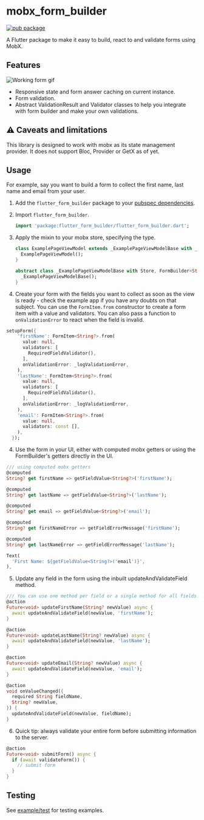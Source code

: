 # mobx_form_builder

[![pub package](https://img.shields.io/pub/v/mobx_form_builder?style=plastic&logo=flutter)](https://pub.dev/packages/mobx_form_builder)

A Flutter package to make it easy to build, react to and validate forms using MobX.

## Features

![Working form gif](https://github.com/revelojobs/flutter_form_builder/assets/20102814/888295d6-d45a-44db-a467-02e742845d7d)

- Responsive state and form answer caching on current instance.
- Form validation.
- Abstract ValidationResult and Validator classes to help you integrate with form builder and make your own validations.

## ⚠ Caveats and limitations

This library is designed to work with mobx as its state management provider. It does not support Bloc, Provider or GetX as of yet.

## Usage

For example, say you want to build a form to collect the first name, last name and email from your user.

1. Add the `flutter_form_builder` package to your [pubspec dependencies](https://pub.dev/packages/flutter_form_builder/install).

2. Import `flutter_form_builder`.
    ```dart
    import 'package:flutter_form_builder/flutter_form_builder.dart';
    ```

3. Apply the mixin to your mobx store, specifying the type.
    ```dart
    class ExamplePageViewModel extends _ExamplePageViewModelBase with _$ExamplePageViewModel {
      ExamplePageViewModel();
    }

    abstract class _ExamplePageViewModelBase with Store, FormBuilder<String> {
      _ExamplePageViewModelBase();
    }
    ```


3. Create your form with the fields you want to collect as soon as the view is ready - check the example app if you have any doubts on that subject. You can use the `FormItem.from` constructor to create a form item with a value and validators. You can also pass a function to `onValidationError` to react when the field is invalid.
  ```dart
  setupForm({
      'firstName': FormItem<String?>.from(
        value: null,
        validators: [
          RequiredFieldValidator(),
        ],
        onValidationError: _logValidationError,
      ),
      'lastName': FormItem<String?>.from(
        value: null,
        validators: [
          RequiredFieldValidator(),
        ],
        onValidationError: _logValidationError,
      ),
      'email': FormItem<String?>.from(
        value: null,
        validators: const [],
      ),
    });
  ```

4. Use the form in your UI, either with computed mobx getters or using the FormBuilder's getters directly in the UI.
  ```dart
  /// using computed mobx getters
  @computed
  String? get firstName => getFieldValue<String?>('firstName');

  @computed
  String? get lastName => getFieldValue<String?>('lastName');

  @computed
  String? get email => getFieldValue<String?>('email');

  @computed
  String? get firstNameError => getFieldErrorMessage('firstName');

  @computed
  String? get lastNameError => getFieldErrorMessage('lastName');

  Text(
    'First Name: ${getFieldValue<String?>('email')}',
  ),
  ```

5. Update any field in the form using the inbuilt updateAndValidateField method.
  ```dart
  /// You can use one method per field or a single method for all fields.
  @action
  Future<void> updateFirstName(String? newValue) async {
    await updateAndValidateField(newValue, 'firstName');
  }

  @action
  Future<void> updateLastName(String? newValue) async {
    await updateAndValidateField(newValue, 'lastName');
  }

  @action
  Future<void> updateEmail(String? newValue) async {
    await updateAndValidateField(newValue, 'email');
  }

  @action
  void onValueChanged({
    required String fieldName,
    String? newValue,
  }) {
    updateAndValidateField(newValue, fieldName);
  }
  ```

6. Quick tip: always validate your entire form before submitting information to the server.
  ```dart
  @action
  Future<void> submitForm() async {
    if (await validateForm()) {
      // submit form
    }
  }
  ```

## Testing

See [example/test](https://github.com/revelojobs/flutter_form_builder/tree/main/test/form) for testing examples.
